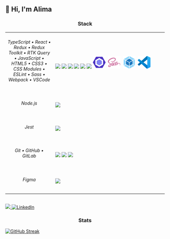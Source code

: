 <h2>👋 Hi, I'm Alima </h1>

<h3 align="center">Stack</h3>

<table>
<tbody>
<tr>
<td align="center" width="30%">
<h6>TypeScript • React • Redux • Redux Toolkit • RTK Query • JavaScript • HTML5 • CSS3 • CSS Modules • ESLint • Sass • Webpack • VSCode</h6>
</td>
<td>
<img src="https://user-images.githubusercontent.com/65166970/204084623-b5583821-48f0-466a-bb20-bf9ed003183a.svg" height="40px"/>
<img src="https://user-images.githubusercontent.com/65166970/204084630-ed107114-df29-45bd-9f37-1d39a5a70925.svg" height="40px"/>
<img src="https://user-images.githubusercontent.com/65166970/204084634-58f8c2d2-fa0a-4046-a625-29521daac9d8.svg" height="40px"/>
<img src="https://user-images.githubusercontent.com/65166970/204084636-c680546c-edeb-4cbe-9ba3-bc00a5853c8c.svg" height="40px"/>
<img src="https://user-images.githubusercontent.com/65166970/204084640-fc0dc408-4594-4a9d-8b2d-7f864a0a7c39.svg" height="40px"/>
<img src="https://user-images.githubusercontent.com/65166970/204084645-ec69de45-81d0-4ef8-9a4c-84c69f89ab2a.svg" height="40px"/>
<img src="https://github.com/devicons/devicon/blob/master/icons/eslint/eslint-original.svg" height="40"/>&nbsp;
<img src="https://github.com/devicons/devicon/blob/master/icons/sass/sass-original.svg" height="40"/>&nbsp;
<img src="https://github.com/devicons/devicon/blob/master/icons/webpack/webpack-original.svg" height="40"/>&nbsp;
<img src="https://github.com/devicons/devicon/blob/master/icons/vscode/vscode-original.svg" height="40"/>&nbsp;
</td>
</tr>
<tr>
<td align="center">
<h6>Node.js</h6>
</td>
<td>
<img src="https://user-images.githubusercontent.com/65166970/204084653-700bb90a-fbdb-4708-9a36-49a0164b2bce.svg" height="40px"/>
</td>
</tr>
<tr>
<td align="center">
<h6>Jest</h6>
</td>
<td>
<img src="https://user-images.githubusercontent.com/65166970/204084651-5bcc305b-287a-4880-89e4-f9a671b3f67a.svg" height="40px"/>
</td>
</tr>
<tr>
<td align="center">
<h6>Git • GitHub • GitLab</h6>
</td>
<td>
<img src="https://user-images.githubusercontent.com/65166970/204084684-c76c19ad-0651-4744-81a9-6bbd6521f497.svg" height="40px"/>
<img src="https://user-images.githubusercontent.com/65166970/204084686-ce87d896-9d70-468d-8451-aba59f9d2559.svg" height="40px"/>
<img src="![image](https://user-images.githubusercontent.com/***.png)" height="40px"/
</td>
</tr>
<tr>
<td align="center">
<h6>Figma</h6>
</td>
<td>
<img src="https://user-images.githubusercontent.com/65166970/204084679-72f55863-9313-4a5a-a64b-e61cfb253b79.svg" height="40px"/>
</td>
</tr>
</tbody>
</table>

<br>
<a href="https://www.codewars.com/users/alima_987" title="Open account at Codewars">
<img src="https://www.codewars.com/users/alima_987/badges/small" height="25px"/>
</a>
<a href="https://www.linkedin.com/in/alima-bassanova-a36147296/">
<img src="https://img.shields.io/badge/LinkedIn-blue?style=for-the-badge&logo=linkedin&logoColor=white" alt="LinkedIn"/>
</a>
<h3 align="center">Stats</h3>


[![GitHub Streak](http://github-readme-streak-stats.herokuapp.com?user=alima987&theme=dark&background=000000)](https://git.io/streak-stats)


<!--
**alima987/alima987** is a ✨ _special_ ✨ repository because its `README.md` (this file) appears on your GitHub profile.

Here are some ideas to get you started:

- 🔭 I’m currently working on ...
- 🌱 I’m currently learning ...
- 👯 I’m looking to collaborate on ...
- 🤔 I’m looking for help with ...
- 💬 Ask me about ...
- 📫 How to reach me: ...
- 😄 Pronouns: ...
- ⚡ Fun fact: ...
-->
